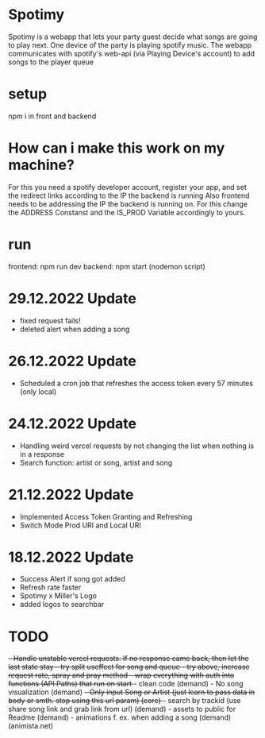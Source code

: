 # Spotimy
Spotimy is a webapp that lets your party guest decide what songs are going to play next.
One device of the party is playing spotify music. The webapp communicates with spotify's web-api (via Playing Device's account) to add songs to the player queue
# setup

npm i in front and backend

# How can i make this work on my machine?

 For this you need a spotify developer account, register your app, and set the redirect links according to the IP the backend is running
 Also frontend needs to be addressing the IP the backend is running on.
 For this change the ADDRESS Constanst and the IS_PROD Variable accordingly to yours.


# run 
frontend: npm run dev
backend: npm start (nodemon script)

# 29.12.2022 Update
- fixed request fails!
- deleted alert when adding a song

# 26.12.2022 Update
- Scheduled a cron job that refreshes the access token every 57 minutes (only local)

# 24.12.2022 Update
- Handling weird vercel requests by not changing the list when nothing is in a response
- Search function: artist or song, artist and song

# 21.12.2022 Update
- Implemented Access Token Granting and Refreshing
- Switch Mode Prod URI and Local URI

# 18.12.2022 Update
- Success Alert if song got added
- Refresh rate faster
- Spotimy x Miller's Logo
- added logos to searchbar


# TODO
<del>
- Handle unstable vercel requests. If no response came back, then let the last state stay
    - try split useffect for song and queue
    - try above, increase request rate, spray and pray method
    - wrap everything with auth into functions (API Paths) that run on start
</del>
- clean code (demand)
- No song visualization (demand)
<del>- Only input Song or Artist (just learn to pass data in body or smth. stop using this url param) (core) </del>
- search by trackid (use share song link and grab link from url) (demand)
- assets to public for Readme (demand)
- animations f. ex. when adding a song (demand) (animista.net)
